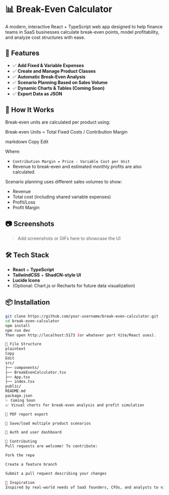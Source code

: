 # 📊 Break-Even Calculator

A modern, interactive React + TypeScript web app designed to help finance teams in SaaS businesses calculate break-even points, model profitability, and analyze cost structures with ease.

## 🚀 Features

- ✅ **Add Fixed & Variable Expenses**
- ✅ **Create and Manage Product Classes**
- ✅ **Automatic Break-Even Analysis**
- ✅ **Scenario Planning Based on Sales Volume**
- ✅ **Dynamic Charts & Tables (Coming Soon)**
- ✅ **Export Data as JSON**

## 📐 How It Works

Break-even units are calculated per product using:

Break-even Units = Total Fixed Costs / Contribution Margin

markdown
Copy
Edit

Where:

- `Contribution Margin = Price - Variable Cost per Unit`
- Revenue to break-even and estimated monthly profits are also calculated.

Scenario planning uses different sales volumes to show:
- Revenue
- Total cost (including shared variable expenses)
- Profit/Loss
- Profit Margin

## 📷 Screenshots

> Add screenshots or GIFs here to showcase the UI

## 🛠️ Tech Stack

- **React** + **TypeScript**
- **TailwindCSS** + **ShadCN-style UI**
- **Lucide Icons**
- (Optional: Chart.js or Recharts for future data visualization)

## 📦 Installation

```bash
git clone https://github.com/your-username/break-even-calculator.git
cd break-even-calculator
npm install
npm run dev
Then open http://localhost:5173 (or whatever port Vite/React uses).

📁 File Structure
plaintext
Copy
Edit
src/
├── components/
├── BreakEvenCalculator.tsx
├── App.tsx
├── index.tsx
public/
README.md
package.json
✨ Coming Soon
📈 Visual charts for break-even analysis and profit simulation

📄 PDF report export

🔁 Save/load multiple product scenarios

🔐 Auth and user dashboard

🤝 Contributing
Pull requests are welcome! To contribute:

Fork the repo

Create a feature branch

Submit a pull request describing your changes

🧠 Inspiration
Inspired by real-world needs of SaaS founders, CFOs, and analysts to visualize when their product turns profitable — and how pricing, cost control, or sales volume impacts that journey.
